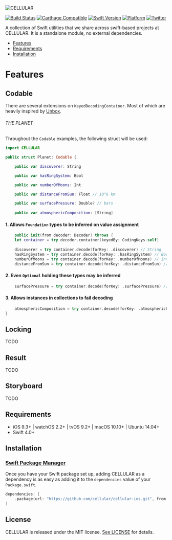 
![CELLULAR](https://www.cellular.de/cellular-logo.png)

[![Build Status](https://travis-ci.org/cellular/cellular-ios.svg?branch=master)](https://travis-ci.org/cellular/cellular-ios)
[![Carthage Compatible](https://img.shields.io/badge/Carthage-compatible-4BC51D.svg?style=flat)](https://github.com/Carthage/Carthage)
[![Swift Version](https://img.shields.io/badge/swift%20version-4.1-orange.svg)](https://img.shields.io/badge/swift%20version-4.1-orange.svg)
[![Platform](https://img.shields.io/badge/platform-iOS%20%7C%20watchOS%20%7C%20tvOS%20%7C%20macOS%20%7C%20linux-lightgrey.svg)](https://img.shields.io/badge/platform-iOS%20%7C%20watchOS%20%7C%20tvOS%20%7C%20macOS%20%7C%20linux-lightgrey.svg)
[![Twitter](https://img.shields.io/badge/twitter-@CELLULAR-blue.svg?style=flat)](https://twitter.com/cellular)

A collection of Swift utilities that we share across swift-based projects at CELLULAR. It is a standalone module, no external dependencies.

- [Features](#features)
- [Requirements](#requirements)
- [Installation](#installation)

# Features

## Codable

There are several extensions on `KeyedDecodingContainer`. Most of which are heavily inspired by [Unbox](https://github.com/JohnSundell/Unbox).

###### THE PLANET

Throughout the `Codable` examples, the following struct will be used: 

```swift
import CELLULAR

public struct Planet: Codable {

    public var discoverer: String

    public var hasRingSystem: Bool

    public var numberOfMoons: Int

    public var distanceFromSun: Float // 10^6 km

    public var surfacePressure: Double? // bars
    
    public var atmosphericComposition: [String]    
```

#### 1. Allows `Foundation` types to be inferred on value assignment

```swift
    public init(from decoder: Decoder) throws {
	let container = try decoder.container(keyedBy: CodingKeys.self)
	
	discoverer = try container.decode(forKey: .discoverer) // String
	hasRingSystem = try container.decode(forKey: .hasRingSystem) // Bool
	numberOfMoons = try container.decode(forKey: .numberOfMoons) // Int
	distanceFromSun = try container.decode(forKey: .distanceFromSun) // Float
```

#### 2. Even `Optional` holding these types may be inferred

```swift
	surfacePressure = try container.decode(forKey: .surfacePressure) // Double?
```

#### 3. Allows instances in collections to fail decoding

```swift
	atmosphericComposition = try container.decode(forKey: .atmosphericComposition, allowInvalidElements: true) ?? []
}
```

## Locking
TODO

## Result
TODO

## Storyboard
TODO
## Requirements

- iOS 9.3+ | watchOS 2.2+ | tvOS 9.2+ | macOS 10.10+ | Ubuntu 14.04+
- Swift 4.0+

## Installation

### [Swift Package Manager](https://swift.org/package-manager/) 

Once you have your Swift package set up, adding CELLULAR as a dependency is as easy as adding it to the `dependencies` value of your `Package.swift`.

```swift
dependencies: [
    .package(url: "https://github.com/cellular/cellular-ios.git", from: "1.0.0")
]
```

## License

CELLULAR is released under the MIT license. [See LICENSE](https://github.com/cellular/cellular-ios/blob/master/LICENSE) for details.
